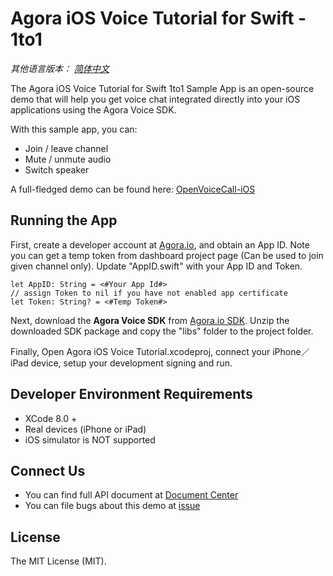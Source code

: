 # Agora iOS Voice Tutorial for Swift - 1to1

*其他语言版本： [简体中文](README.zh.md)*

The Agora iOS Voice Tutorial for Swift 1to1 Sample App is an open-source demo that will help you get voice chat integrated directly into your iOS applications using the Agora Voice SDK.

With this sample app, you can:

- Join / leave channel
- Mute / unmute audio
- Switch speaker

A full-fledged demo can be found here: [OpenVoiceCall-iOS](https://github.com/AgoraIO/Basic-Audio-Call/tree/master/Group-Voice-Call/OpenVoiceCall-iOS)

## Running the App
First, create a developer account at [Agora.io](https://dashboard.agora.io/signin/), and obtain an App ID. Note you can get a temp token from dashboard project page (Can be used to join given channel only). Update "AppID.swift" with your App ID and Token.

```
let AppID: String = <#Your App Id#>
// assign Token to nil if you have not enabled app certificate
let Token: String? = <#Temp Token#>
```

Next, download the **Agora Voice SDK** from [Agora.io SDK](https://www.agora.io/en/download/). Unzip the downloaded SDK package and copy the "libs" folder to the project folder.

Finally, Open Agora iOS Voice Tutorial.xcodeproj, connect your iPhone／iPad device, setup your development signing and run.

## Developer Environment Requirements
* XCode 8.0 +
* Real devices (iPhone or iPad)
* iOS simulator is NOT supported

## Connect Us

- You can find full API document at [Document Center](https://docs.agora.io/en/)
- You can file bugs about this demo at [issue](https://github.com/AgoraIO/Basic-Audio-Call/issues)

## License

The MIT License (MIT).
